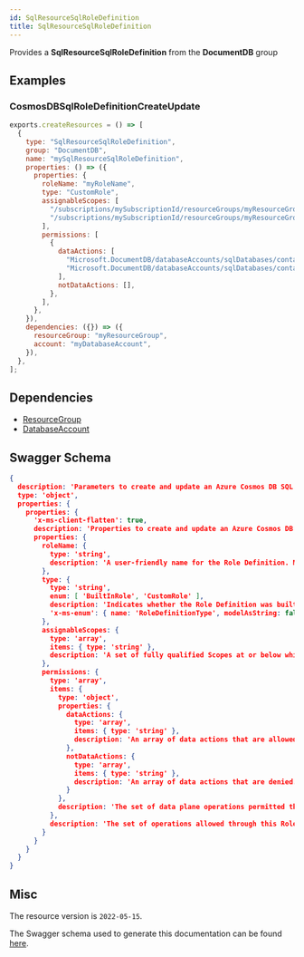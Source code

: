 ```yaml
---
id: SqlResourceSqlRoleDefinition
title: SqlResourceSqlRoleDefinition
---
```

Provides a **SqlResourceSqlRoleDefinition** from the **DocumentDB** group
## Examples
### CosmosDBSqlRoleDefinitionCreateUpdate
```js
exports.createResources = () => [
  {
    type: "SqlResourceSqlRoleDefinition",
    group: "DocumentDB",
    name: "mySqlResourceSqlRoleDefinition",
    properties: () => ({
      properties: {
        roleName: "myRoleName",
        type: "CustomRole",
        assignableScopes: [
          "/subscriptions/mySubscriptionId/resourceGroups/myResourceGroupName/providers/Microsoft.DocumentDB/databaseAccounts/myAccountName/dbs/sales",
          "/subscriptions/mySubscriptionId/resourceGroups/myResourceGroupName/providers/Microsoft.DocumentDB/databaseAccounts/myAccountName/dbs/purchases",
        ],
        permissions: [
          {
            dataActions: [
              "Microsoft.DocumentDB/databaseAccounts/sqlDatabases/containers/items/create",
              "Microsoft.DocumentDB/databaseAccounts/sqlDatabases/containers/items/read",
            ],
            notDataActions: [],
          },
        ],
      },
    }),
    dependencies: ({}) => ({
      resourceGroup: "myResourceGroup",
      account: "myDatabaseAccount",
    }),
  },
];

```
## Dependencies
- [ResourceGroup](../Resources/ResourceGroup.md)
- [DatabaseAccount](../DocumentDB/DatabaseAccount.md)
## Swagger Schema
```json
{
  description: 'Parameters to create and update an Azure Cosmos DB SQL Role Definition.',
  type: 'object',
  properties: {
    properties: {
      'x-ms-client-flatten': true,
      description: 'Properties to create and update an Azure Cosmos DB SQL Role Definition.',
      properties: {
        roleName: {
          type: 'string',
          description: 'A user-friendly name for the Role Definition. Must be unique for the database account.'
        },
        type: {
          type: 'string',
          enum: [ 'BuiltInRole', 'CustomRole' ],
          description: 'Indicates whether the Role Definition was built-in or user created.',
          'x-ms-enum': { name: 'RoleDefinitionType', modelAsString: false }
        },
        assignableScopes: {
          type: 'array',
          items: { type: 'string' },
          description: 'A set of fully qualified Scopes at or below which Role Assignments may be created using this Role Definition. This will allow application of this Role Definition on the entire database account or any underlying Database / Collection. Must have at least one element. Scopes higher than Database account are not enforceable as assignable Scopes. Note that resources referenced in assignable Scopes need not exist.'
        },
        permissions: {
          type: 'array',
          items: {
            type: 'object',
            properties: {
              dataActions: {
                type: 'array',
                items: { type: 'string' },
                description: 'An array of data actions that are allowed.'
              },
              notDataActions: {
                type: 'array',
                items: { type: 'string' },
                description: 'An array of data actions that are denied.'
              }
            },
            description: 'The set of data plane operations permitted through this Role Definition.'
          },
          description: 'The set of operations allowed through this Role Definition.'
        }
      }
    }
  }
}
```
## Misc
The resource version is `2022-05-15`.

The Swagger schema used to generate this documentation can be found [here](https://github.com/Azure/azure-rest-api-specs/tree/main/specification/cosmos-db/resource-manager/Microsoft.DocumentDB/stable/2022-05-15/rbac.json).
